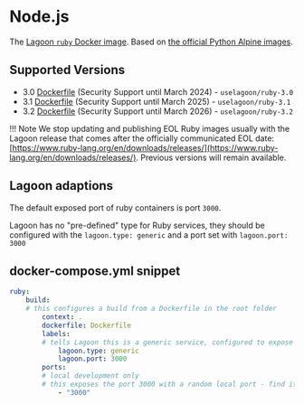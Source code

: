 # Node.js

The [Lagoon `ruby` Docker image](https://github.com/uselagoon/lagoon-images/tree/main/images/ruby). Based on [the official Python Alpine images](https://hub.docker.com/_/ruby/).

## Supported Versions

* 3.0 [Dockerfile](https://github.com/uselagoon/lagoon-images/blob/main/images/ruby/3.0.Dockerfile) (Security Support until March 2024) - `uselagoon/ruby-3.0`
* 3.1 [Dockerfile](https://github.com/uselagoon/lagoon-images/blob/main/images/ruby/3.1.Dockerfile) (Security Support until March 2025) - `uselagoon/ruby-3.1`
* 3.2 [Dockerfile](https://github.com/uselagoon/lagoon-images/blob/main/images/ruby/3.2.Dockerfile) (Security Support until March 2026) - `uselagoon/ruby-3.2`

!!! Note
    We stop updating and publishing EOL Ruby images usually with the Lagoon release that comes after the officially communicated EOL date: [https://www.ruby-lang.org/en/downloads/releases/](https://www.ruby-lang.org/en/downloads/releases/). Previous versions will remain available.

## Lagoon adaptions

The default exposed port of ruby containers is port `3000`.

Lagoon has no "pre-defined" type for Ruby services, they should be configured with the `lagoon.type: generic` and a port set with `lagoon.port: 3000`

## docker-compose.yml snippet

```yaml title="docker-compose.yml"
ruby:
    build:
    # this configures a build from a Dockerfile in the root folder
        context: .
        dockerfile: Dockerfile
        labels:
        # tells Lagoon this is a generic service, configured to expose port 3000
            lagoon.type: generic
            lagoon.port: 3000
        ports:
        # local development only
        # this exposes the port 3000 with a random local port - find it with docker-compose port ruby 3000
            - "3000"
```

